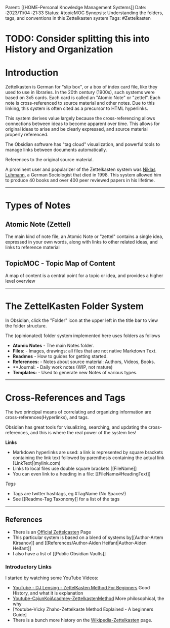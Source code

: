 Parent: [[HOME-Personal Knowledge Management Systems]]
Date: :2023/11/04 :21:33
Status: #topicMOC
Synopsis:  Understanding the folders, tags, and conventions in this Zettelkasten system 
Tags: #Zettelkasten 

# TODO: Consider splitting this into History and Organization

# Introduction 
Zettelkasten is German for "slip box", or a box of index card file, like they used to use in libraries.  In the 20th century (1900s), such systems were based on 3x5 cards. Each card is called an "Atomic Note" or "zettel".   Each note is cross-referenced to source material and other notes.  Due to this linking, this system is often cited as a precursor to HTML hyperlinks.

This system derives value largely because the cross-referencing allows connections  between ideas to become apparent over time.   This allows for original ideas to arise and be clearly expressed, and source material properly referenced.

The Obsidian software has "tag cloud" visualization, and powerful tools to manage links between documents automatically. 

References to the original source material. 

A prominent user and popularizer of the Zettelkasten system was [Niklas Luhmann](https://en.wikipedia.org/wiki/Niklas_Luhmann), a German Sociologist that died in 1998.  This system allowed him to produce 40 books and over 400 peer reviewed papers in his lifetime. 

----
# Types of Notes
## Atomic Note (Zettel)
The main kind of note file, an Atomic Note or "zettel" contains a single idea, expressed in your own words, along with links to other related ideas, and links to reference material 

## TopicMOC - Topic Map of Content
A map of content is  a central point for a topic or idea, and provides a higher level overview 

---
# The ZettelKasten Folder System
In Obsidian, click the "Folder" icon at the upper left in the title bar to view the folder structure. 

The (opinionated) folder system implemented here uses folders as follows

* **Atomic Notes**  - The main Notes folder.  
* **Files**:                - Images, drawings: all files that are not native Markdown Text.
* **Readmes**         - How to guides for getting started.
* **References:**     - Notes about source material:  Authors, Videos, Books. 
* **Journal:             - Daily work notes (WIP, not mature)
* **Templates:**      - Used to generate new Notes of various types.

--- 
# Cross-References and Tags
The two principal means of correlating and organizing information are cross-references(Hyperlinks), and tags. 

Obsidian has great tools for visualizing, searching, and updating the cross-references, and this is where the real power of the system lies!

**Links**
* Markdown hyperlinks are used: a link is  represented by square brackets containing the link text followed by parenthesis containing the actual link \[LinkText]\(mylink.com) 
* Links to local files use double square brackets \[\[FileName]]
* You can even link to a heading in a file: \[\[FileName#HeadingText]]

*Tags*
* Tags are twitter hashtags, eg \#TagName (No Spaces!)
* See  [[Readme-Tag Taxonomy]] for a list of the tags


* ****
## References 
* There is an [Official Zettelcasten](https://zettelkasten.de/posts/overview/) Page
* This particular  system is based on  a blend of systems by[[Author-Artem Kirsanov]] and [[References/Author-Aiden Heifant|Author-Aiden Heifant]]
* I also have a list of [[Public Obsidian Vaults]]

### Introductory Links 
 I started by watching some YouTube Videos:
* [YouTube - DJ Lensing - ZettelKasten Method For Beginners](https://www.youtube.com/watch?v=CAerQtNkGT0)  Good History, and what it is explanation
* [Youtube-CajunKoiAcadmey-ZettelkastenMethod](https://www.youtube.com/watch?v=wFZHuWLA09M)  More philosophical, the why 
* [Youtube-Vicky Zhaho-Zettelkaste Method Explained - A beginners Guide]
* There is a bunch more history on the [Wikipedia-Zettelkasten](https://en.wikipedia.org/wiki/Zettelkasten) page.
